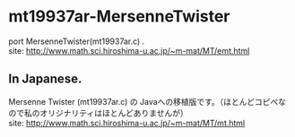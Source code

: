 mt19937ar-MersenneTwister
=========================

port MersenneTwister(mt19937ar.c) .  
site: http://www.math.sci.hiroshima-u.ac.jp/~m-mat/MT/emt.html




In Japanese.
---------------------
Mersenne Twister (mt19937ar.c) の Javaへの移植版です。（ほとんどコピペなので私のオリジナリティはほとんどありませんが）  
site: http://www.math.sci.hiroshima-u.ac.jp/~m-mat/MT/mt.html


